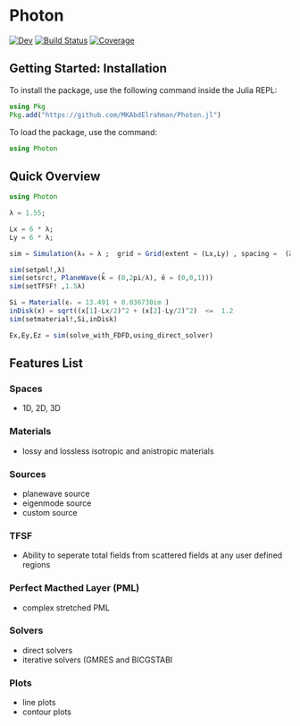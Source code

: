 # Photon


<!-- [![Stable](https://img.shields.io/badge/docs-stable-blue.svg)](https://MKAbdElrahman.github.io/Photon.jl/stable) -->
[![Dev](https://img.shields.io/badge/docs-dev-blue.svg)](https://MKAbdElrahman.github.io/Photon.jl/dev)
[![Build Status](https://github.com/MKAbdElrahman/Photon.jl/workflows/CI/badge.svg)](https://github.com/MKAbdElrahman/Photon.jl/actions)
[![Coverage](https://codecov.io/gh/MKAbdElrahman/Photon.jl/branch/master/graph/badge.svg)](https://codecov.io/gh/MKAbdElrahman/Photon.jl)

## Getting Started: Installation 
To install the package, use the following command inside the Julia REPL:
```julia
using Pkg
Pkg.add("https://github.com/MKAbdElrahman/Photon.jl")
```

To load the package, use the command:

```julia
using Photon
```
## Quick Overview
```julia
using Photon

λ = 1.55;

Lx = 6 * λ; 
Ly = 6 * λ;

sim = Simulation(λ₀ = λ ;  grid = Grid(extent = (Lx,Ly) , spacing =  (λ/40,λ/40) ))

sim(setpml!,λ)
sim(setsrc!, PlaneWave(k̂ = (0,2pi/λ), ê = (0,0,1)))
sim(setTFSF! ,1.5λ)

Si = Material(ϵᵣ = 13.491 + 0.036730im )
inDisk(x) = sqrt((x[1]-Lx/2)^2 + (x[2]-Ly/2)^2)  <=  1.2 
sim(setmaterial!,Si,inDisk)

Ex,Ey,Ez = sim(solve_with_FDFD,using_direct_solver)
```
## Features List
### Spaces
* 1D, 2D, 3D
### Materials
* lossy and lossless isotropic and anistropic materials
### Sources
* planewave source
* eigenmode source
* custom source
### TFSF
- Ability to seperate total fields from scattered fields at any user defined regions
### Perfect Macthed Layer (PML)
* complex stretched PML
### Solvers
- direct solvers 
- iterative solvers (GMRES and BICGSTABl
### Plots
- line plots
- contour plots
